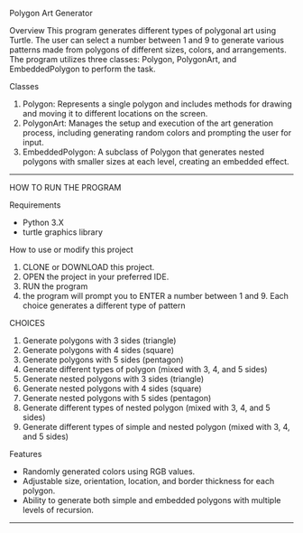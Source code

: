 Polygon Art Generator

Overview
This program generates different types of polygonal art using Turtle. The user can select a number between 1 and 9 
to generate various patterns made from polygons of different sizes, colors, and arrangements. The program utilizes 
three classes: Polygon, PolygonArt, and EmbeddedPolygon to perform the task.

Classes
1. Polygon: Represents a single polygon and includes methods for drawing and moving it to different locations on the screen.
2. PolygonArt: Manages the setup and execution of the art generation process, including generating random colors and prompting the user for input.
3. EmbeddedPolygon: A subclass of Polygon that generates nested polygons with smaller sizes at each level, creating an embedded effect.
________________________________________________________________________________________________________________________
HOW TO RUN THE PROGRAM

Requirements
- Python 3.X
- turtle graphics library 

How to use or modify this project
1. CLONE or DOWNLOAD this project.
2. OPEN the project in your preferred IDE.
3. RUN the program
4. the program will prompt you to ENTER a number between 1 and 9. Each choice generates a different type of pattern

CHOICES
1. Generate polygons with 3 sides (triangle)
2. Generate polygons with 4 sides (square)
3. Generate polygons with 5 sides (pentagon)
4. Generate different types of polygon (mixed with 3, 4, and 5 sides)
5. Generate nested polygons with 3 sides (triangle)
6. Generate nested polygons with 4 sides (square)
7. Generate nested polygons with 5 sides (pentagon)
8. Generate different types of nested polygon (mixed with 3, 4, and 5 sides)
9. Generate different types of simple and nested polygon (mixed with 3, 4, and 5 sides)

Features
- Randomly generated colors using RGB values.
- Adjustable size, orientation, location, and border thickness for each polygon.
- Ability to generate both simple and embedded polygons with multiple levels of recursion.
________________________________________________________________________________________________________________________
